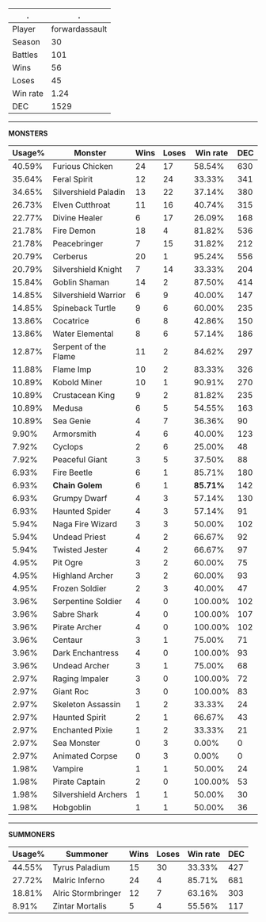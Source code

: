 .|.
|-|-
Player|forwardassault
Season|30
Battles|101
Wins|56
Loses|45
Win rate|1.24
DEC|1529

---
**MONSTERS**

Usage%|Monster|Wins|Loses|Win rate|DEC|
-|-|-|-|-|-|
40.59%|Furious Chicken|24|17|58.54%|630|
35.64%|Feral Spirit|12|24|33.33%|341|
34.65%|Silvershield Paladin|13|22|37.14%|380|
26.73%|Elven Cutthroat|11|16|40.74%|315|
22.77%|Divine Healer|6|17|26.09%|168|
21.78%|Fire Demon|18|4|81.82%|536|
21.78%|Peacebringer|7|15|31.82%|212|
20.79%|Cerberus|20|1|95.24%|556|
20.79%|Silvershield Knight|7|14|33.33%|204|
15.84%|Goblin Shaman|14|2|87.50%|414|
14.85%|Silvershield Warrior|6|9|40.00%|147|
14.85%|Spineback Turtle|9|6|60.00%|235|
13.86%|Cocatrice|6|8|42.86%|150|
13.86%|Water Elemental|8|6|57.14%|186|
12.87%|Serpent of the Flame|11|2|84.62%|297|
11.88%|Flame Imp|10|2|83.33%|326|
10.89%|Kobold Miner|10|1|90.91%|270|
10.89%|Crustacean King|9|2|81.82%|235|
10.89%|Medusa|6|5|54.55%|163|
10.89%|Sea Genie|4|7|36.36%|90|
9.90%|Armorsmith|4|6|40.00%|123|
7.92%|Cyclops|2|6|25.00%|48|
7.92%|Peaceful Giant|3|5|37.50%|88|
6.93%|Fire Beetle|6|1|85.71%|180|
6.93%|**Chain Golem**|6|1|**85.71%**|142|
6.93%|Grumpy Dwarf|4|3|57.14%|130|
6.93%|Haunted Spider|4|3|57.14%|91|
5.94%|Naga Fire Wizard|3|3|50.00%|102|
5.94%|Undead Priest|4|2|66.67%|92|
5.94%|Twisted Jester|4|2|66.67%|97|
4.95%|Pit Ogre|3|2|60.00%|75|
4.95%|Highland Archer|3|2|60.00%|93|
4.95%|Frozen Soldier|2|3|40.00%|47|
3.96%|Serpentine Soldier|4|0|100.00%|102|
3.96%|Sabre Shark|4|0|100.00%|107|
3.96%|Pirate Archer|4|0|100.00%|102|
3.96%|Centaur|3|1|75.00%|71|
3.96%|Dark Enchantress|4|0|100.00%|93|
3.96%|Undead Archer|3|1|75.00%|68|
2.97%|Raging Impaler|3|0|100.00%|72|
2.97%|Giant Roc|3|0|100.00%|83|
2.97%|Skeleton Assassin|1|2|33.33%|24|
2.97%|Haunted Spirit|2|1|66.67%|43|
2.97%|Enchanted Pixie|1|2|33.33%|21|
2.97%|Sea Monster|0|3|0.00%|0|
2.97%|Animated Corpse|0|3|0.00%|0|
1.98%|Vampire|1|1|50.00%|24|
1.98%|Pirate Captain|2|0|100.00%|53|
1.98%|Silvershield Archers|1|1|50.00%|30|
1.98%|Hobgoblin|1|1|50.00%|36|

---
**SUMMONERS**

Usage%|Summoner|Wins|Loses|Win rate|DEC|
-|-|-|-|-|-|
44.55%|Tyrus Paladium|15|30|33.33%|427|
27.72%|Malric Inferno|24|4|85.71%|681|
18.81%|Alric Stormbringer|12|7|63.16%|303|
8.91%|Zintar Mortalis|5|4|55.56%|117|
